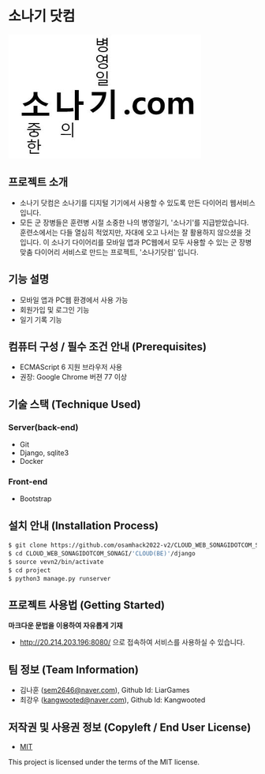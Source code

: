 # 소나기 닷컴
![logo](./CLOUD(FE)/logo.jpg)

## 프로젝트 소개
- 소나기 닷컴은 소나기를 디지털 기기에서 사용할 수 있도록 만든 다이어리 웹서비스입니다.
- 모든 군 장병들은 훈련병 시절 소중한 나의 병영일기, '소나기'를 지급받았습니다. 훈련소에서는 다들 열심히 적었지만, 자대에 오고 나서는 잘 활용하지 않으셨을 것입니다. 이 소나기 다이어리를 모바일 앱과 PC웹에서 모두 사용할 수 있는 군 장병 맞춤 다이어리 서비스로 만드는 프로젝트, '소나기닷컴' 입니다.


## 기능 설명
 - 모바일 앱과 PC웹 환경에서 사용 가능
 - 회원가입 및 로그인 기능
 - 일기 기록 기능

## 컴퓨터 구성 / 필수 조건 안내 (Prerequisites)
* ECMAScript 6 지원 브라우저 사용
* 권장: Google Chrome 버젼 77 이상

## 기술 스택 (Technique Used) 
### Server(back-end)
 - Git
 - Django, sqlite3
 - Docker
 
### Front-end
 -  Bootstrap

## 설치 안내 (Installation Process)
```bash
$ git clone https://github.com/osamhack2022-v2/CLOUD_WEB_SONAGIDOTCOM_SONAGI.git
$ cd CLOUD_WEB_SONAGIDOTCOM_SONAGI/'CLOUD(BE)'/django
$ source vevn2/bin/activate
$ cd project
$ python3 manage.py runserver
```

## 프로젝트 사용법 (Getting Started)
**마크다운 문법을 이용하여 자유롭게 기재**
 - http://20.214.203.196:8080/ 으로 접속하여 서비스를 사용하실 수 있습니다.
 
## 팀 정보 (Team Information)
- 김나훈 (sem2646@naver.com), Github Id: LiarGames
- 최강우 (kangwooted@naver.com), Github Id: Kangwooted

## 저작권 및 사용권 정보 (Copyleft / End User License)
 * [MIT]([https://github.com/osamhack2022/CLOUD_WEB_SONAGIDOTCOM_SONAGI/license.md])

This project is licensed under the terms of the MIT license.

